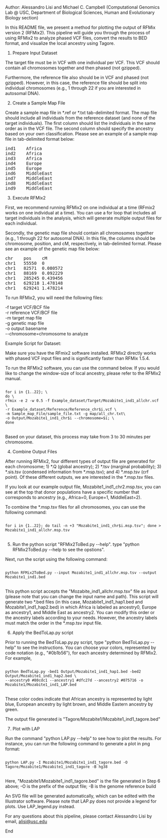 

Author: Alessandro Lisi and Michael C. Campbell
(Computational Genomics Lab @ USC, Department of Biological Sciences, Human and Evolutionary Biology section)

In this README file, we present a method for plotting the output of RFMix version 2 (RFMix2). This pipeline will guide you through the process of using RFMix2 to analyze phased VCF files, convert the results to BED format, and visualize the local ancestry using Tagore.

1. Prepare Input Dataset

The target file must be in VCF with one individual per VCF. This VCF should contain all chromosomes together and then phased (not gzipped). 

Furthermore, the reference file also should be in VCF and phased (not gzipped). However, in this case, the reference file should be split into individual chromosomes (e.g., 1 through 22 if you are interested in autosomal DNA).


2. Create a Sample Map File

Create a sample map file in *.ref or *.txt tab-delimited format. The map file should include all individuals from the reference dataset (and none of the target individuals). The first column should list the individuals in the same order as in the VCF file. The second column should specify the ancestry based on your own classification. Please see an example of a sample map file in tab-delimited format below:

<pre>
ind1	Africa 
ind2	Africa 
ind3	Africa 
ind4	Europe 
ind5	Europe 
ind6	MiddleEast
ind7	MiddleEast 
ind8	MiddleEast 
ind9	MiddleEast 
</pre>


3. Execute RFMix2

First, we recommend running RFMix2 on one individual at a time (RFmix2 works on one individual at a time). You can use a for loop that includes all target individuals in the analysis, which will generate multiple output files for each individual.

Secondly, the genetic map file should contain all chromosomes together (e.g., 1 through 22 for autosomal DNA). In this file, the columns should be chromosome, position, and cM, respectively, in tab-delimited format. Please see an example of the genetic map file below:

<pre>
chr    pos    cM
chr1   55550  0
chr1   82571  0.080572
chr1   88169  0.092229
chr1   285245 0.439456
chr1   629218 1.478148
chr1   629241 1.478214
</pre>


To run RFMix2, you will need the following files:

-f target VCF/BCF file\
-r reference VCF/BCF file\
-m target map file\
-g genetic map file\
-o output basename\
--chromosome=chromosome to analyze
	
Example Script for Dataset:

Make sure you have the RFmix2 software installed. RFMix2 directly works with phased VCF input files and is significantly faster than RFMix 1.5.4.

To run the RFMix2 software, you can use the command below. If you would like to change the window-size of local ancestry, please refer to the RFMix2 manual.

<pre>
<code>
for i in {1..22}; \
do \
rfmix -e 2 -w 0.5 -f Example_dataset/Target/Mozabite1_ind1_allchr.vcf \
-r Example_dataset/Reference/Reference_chr$i.vcf \
-m Sample_map_File/sample_file.txt -g map/all_chr.txt\
-o Output/Mozabite1_ind1_chr$i --chromosome=$i; \
done
</code>	
</pre>



Based on your dataset, this process may take from 3 to 30 minutes per chromosome.


4. Combine Output Files

After running RFMix2, four different types of output file are generated for each chromosome; 1) *.Q (global ancestry); 2) *.tsv (marginal probability); 3) *.sis.tsv (condensed information from *.msp.tsv); and 4) *.msp.tsv (crf point). Of these different outputs, we are interested in the *.msp.tsv files. 

If you look at our example output file, Mozabite1_ind1_chr2.msp.tsv, you can see at the top that donor populations have a specific number that corresponds to ancestry (e.g., Africa=0, Europe=1, MiddleEast=2).

To combine the *.msp.tsv files for all chromosomes, you can use the following command:


<pre>
<code>
for i in {1..22}; do tail -n +3 "Mozabite1_ind1_chr$i.msp.tsv"; done > Mozabite1_ind1_allchr.msp.tsv
</code>
</pre>



5. Run the python script "RFMix2ToBed.py --help". type "python RFMix2ToBed.py --help to see the opstions".

Next, run the script using the following command:

<pre>
<code>
python RFMix2ToBed.py --input Mozabite1_ind1_allchr.msp.tsv --output Mozabite1_ind1.bed
</code>
</pre>


This python script accepts the "Mozabite_ind1_allchr.msp.tsv" file as input (please note that you can change the input name and path). This script will generate two *.bed files (in this case, Mozabite1_ind1_hap1.bed and Mozabite1_ind1_hap2.bed) in which Africa is labeled as ancestry0, Europe as ancestry1, and Middle East as ancestry2. You can modify this order or the ancestry labels according to your needs. However, the ancestry labels must match the order in the *.msp.tsv input file.


6. Apply the BedToLap.py script

Prior to running the BedToLap.py.py script, type "python BedToLap.py --help" to see the instructions. You can choose your colors, represented by code notation (e.g., "#0b1b56"), for each ancestry determined by RFMix2. For example,


<pre>
<code>
python BedToLap.py -bed1 Output/Mozabite1_ind1_hap1.bed -bed2 Output/Mozabite1_ind1_hap2.bed \
--ancestry0 #80cdc1 --ancestry1 #dfc27d --ancestry2 #075716 -o Mozabite1/Mozabite1_ind1_LAP.bed
</code>
</pre>



These color codes indicate that African ancestry is represented by light blue, European ancestry by light brown, and Middle Eastern ancestry by green.

The output file generated is "Tagore/Mozabite1/Mozabite1_ind1_tagore.bed"


7. Plot with LAP


Run the command "python LAP.py --help" to see how to plot the results. For instance, you can run the following command to generate a plot in png format:

<pre>
<code>
python LAP.py -I Mozabite1/Mozabite1_ind1_tagore.bed -O Tagore/Mozabite1/Mozabite1_ind1_tagore -B hg38 
</code>
</pre>



Here, "Mozabite1/Mozabite1_ind1_tagore.bed" is the file generated in Step 6 above; -O is the prefix of the output file; -B is the genome reference build

An SVG file will be generated automatically, which can be edited with the Illustrator software. Please note that LAP.py does not provide a legend for plots. Use LAP_legend.py instead.

For any questions about this pipeline, please contact Alessandro Lisi by email, alisi@usc.edu

End






